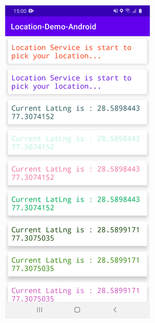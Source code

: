 
![alt text](https://github.com/subodhrathaur/Android-Location-master/blob/master/andorid_location.png?raw=true)
